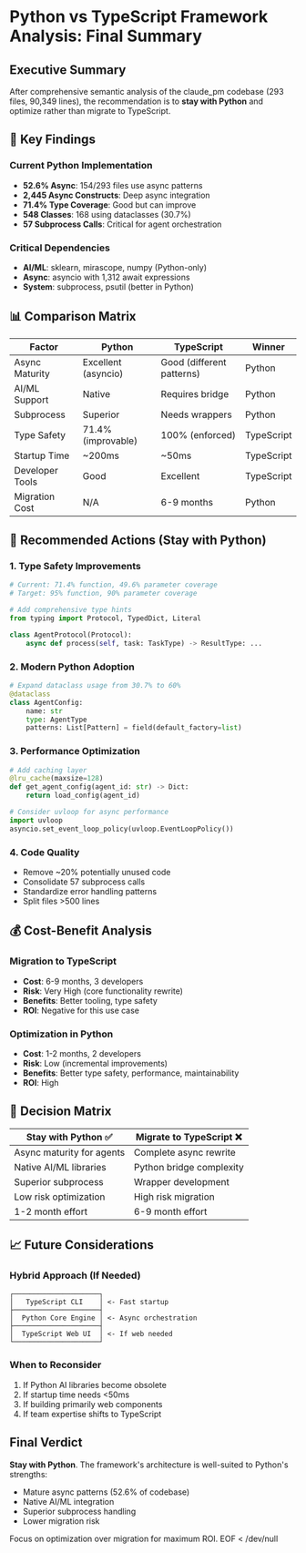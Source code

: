 # Python vs TypeScript Framework Analysis: Final Summary

## Executive Summary

After comprehensive semantic analysis of the claude_pm codebase (293 files, 90,349 lines), the recommendation is to **stay with Python** and optimize rather than migrate to TypeScript.

## 🎯 Key Findings

### Current Python Implementation
- **52.6% Async**: 154/293 files use async patterns
- **2,445 Async Constructs**: Deep async integration  
- **71.4% Type Coverage**: Good but can improve
- **548 Classes**: 168 using dataclasses (30.7%)
- **57 Subprocess Calls**: Critical for agent orchestration

### Critical Dependencies
- **AI/ML**: sklearn, mirascope, numpy (Python-only)
- **Async**: asyncio with 1,312 await expressions
- **System**: subprocess, psutil (better in Python)

## 📊 Comparison Matrix

| Factor | Python | TypeScript | Winner |
|--------|---------|------------|---------|
| Async Maturity | Excellent (asyncio) | Good (different patterns) | Python |
| AI/ML Support | Native | Requires bridge | Python |
| Subprocess | Superior | Needs wrappers | Python |
| Type Safety | 71.4% (improvable) | 100% (enforced) | TypeScript |
| Startup Time | ~200ms | ~50ms | TypeScript |
| Developer Tools | Good | Excellent | TypeScript |
| Migration Cost | N/A | 6-9 months | Python |

## 🚀 Recommended Actions (Stay with Python)

### 1. Type Safety Improvements
```python
# Current: 71.4% function, 49.6% parameter coverage
# Target: 95% function, 90% parameter coverage

# Add comprehensive type hints
from typing import Protocol, TypedDict, Literal

class AgentProtocol(Protocol):
    async def process(self, task: TaskType) -> ResultType: ...
```

### 2. Modern Python Adoption
```python
# Expand dataclass usage from 30.7% to 60%
@dataclass
class AgentConfig:
    name: str
    type: AgentType
    patterns: List[Pattern] = field(default_factory=list)
```

### 3. Performance Optimization
```python
# Add caching layer
@lru_cache(maxsize=128)
def get_agent_config(agent_id: str) -> Dict:
    return load_config(agent_id)

# Consider uvloop for async performance
import uvloop
asyncio.set_event_loop_policy(uvloop.EventLoopPolicy())
```

### 4. Code Quality
- Remove ~20% potentially unused code
- Consolidate 57 subprocess calls
- Standardize error handling patterns
- Split files >500 lines

## 💰 Cost-Benefit Analysis

### Migration to TypeScript
- **Cost**: 6-9 months, 3 developers
- **Risk**: Very High (core functionality rewrite)
- **Benefits**: Better tooling, type safety
- **ROI**: Negative for this use case

### Optimization in Python  
- **Cost**: 1-2 months, 2 developers
- **Risk**: Low (incremental improvements)
- **Benefits**: Better type safety, performance, maintainability
- **ROI**: High

## 🎯 Decision Matrix

| Stay with Python ✅ | Migrate to TypeScript ❌ |
|-------------------|----------------------|
| Async maturity for agents | Complete async rewrite |
| Native AI/ML libraries | Python bridge complexity |
| Superior subprocess | Wrapper development |
| Low risk optimization | High risk migration |
| 1-2 month effort | 6-9 month effort |

## 📈 Future Considerations

### Hybrid Approach (If Needed)
```
┌─────────────────────┐
│   TypeScript CLI    │ <- Fast startup
├─────────────────────┤
│  Python Core Engine │ <- Async orchestration
├─────────────────────┤
│  TypeScript Web UI  │ <- If web needed
└─────────────────────┘
```

### When to Reconsider
1. If Python AI libraries become obsolete
2. If startup time needs <50ms
3. If building primarily web components
4. If team expertise shifts to TypeScript

## Final Verdict

**Stay with Python**. The framework's architecture is well-suited to Python's strengths:
- Mature async patterns (52.6% of codebase)
- Native AI/ML integration
- Superior subprocess handling
- Lower migration risk

Focus on optimization over migration for maximum ROI.
EOF < /dev/null